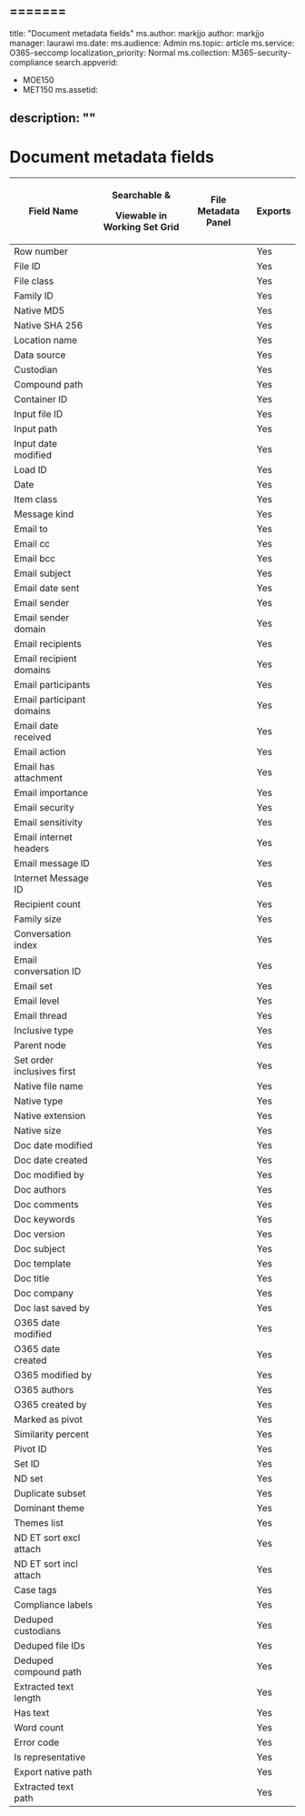 =======
---
title: "Document metadata fields"
ms.author: markjjo
author: markjjo
manager: laurawi
ms.date: 
ms.audience: Admin
ms.topic: article
ms.service: O365-seccomp
localization_priority: Normal
ms.collection: M365-security-compliance 
search.appverid: 
- MOE150
- MET150
ms.assetid: 

description: ""
---

# Document metadata fields

<table>
<thead>
<tr class="header">
<th>Field Name</th>
<th><p>Searchable &amp;</p>
<p>Viewable in Working Set Grid</p></th>
<th>File Metadata Panel</th>
<th>Exports</th>
</tr>
</thead>
<tbody>
<tr class="odd">
<td>Row number</td>
<td></td>
<td></td>
<td>Yes</td>
</tr>
<tr class="even">
<td>File ID</td>
<td></td>
<td></td>
<td>Yes</td>
</tr>
<tr class="odd">
<td>File class</td>
<td></td>
<td></td>
<td>Yes</td>
</tr>
<tr class="even">
<td>Family ID</td>
<td></td>
<td></td>
<td>Yes</td>
</tr>
<tr class="odd">
<td>Native MD5</td>
<td></td>
<td></td>
<td>Yes</td>
</tr>
<tr class="even">
<td>Native SHA 256</td>
<td></td>
<td></td>
<td>Yes</td>
</tr>
<tr class="odd">
<td>Location name</td>
<td></td>
<td></td>
<td>Yes</td>
</tr>
<tr class="even">
<td>Data source</td>
<td></td>
<td></td>
<td>Yes</td>
</tr>
<tr class="odd">
<td>Custodian</td>
<td></td>
<td></td>
<td>Yes</td>
</tr>
<tr class="even">
<td>Compound path</td>
<td></td>
<td></td>
<td>Yes</td>
</tr>
<tr class="odd">
<td>Container ID</td>
<td></td>
<td></td>
<td>Yes</td>
</tr>
<tr class="even">
<td>Input file ID</td>
<td></td>
<td></td>
<td>Yes</td>
</tr>
<tr class="odd">
<td>Input path</td>
<td></td>
<td></td>
<td>Yes</td>
</tr>
<tr class="even">
<td>Input date modified</td>
<td></td>
<td></td>
<td>Yes</td>
</tr>
<tr class="odd">
<td>Load ID</td>
<td></td>
<td></td>
<td>Yes</td>
</tr>
<tr class="even">
<td>Date</td>
<td></td>
<td></td>
<td>Yes</td>
</tr>
<tr class="odd">
<td>Item class</td>
<td></td>
<td></td>
<td>Yes</td>
</tr>
<tr class="even">
<td>Message kind</td>
<td></td>
<td></td>
<td>Yes</td>
</tr>
<tr class="odd">
<td>Email to</td>
<td></td>
<td></td>
<td>Yes</td>
</tr>
<tr class="even">
<td>Email cc</td>
<td></td>
<td></td>
<td>Yes</td>
</tr>
<tr class="odd">
<td>Email bcc</td>
<td></td>
<td></td>
<td>Yes</td>
</tr>
<tr class="even">
<td>Email subject</td>
<td></td>
<td></td>
<td>Yes</td>
</tr>
<tr class="odd">
<td>Email date sent</td>
<td></td>
<td></td>
<td>Yes</td>
</tr>
<tr class="even">
<td>Email sender</td>
<td></td>
<td></td>
<td>Yes</td>
</tr>
<tr class="odd">
<td>Email sender domain</td>
<td></td>
<td></td>
<td>Yes</td>
</tr>
<tr class="even">
<td>Email recipients</td>
<td></td>
<td></td>
<td>Yes</td>
</tr>
<tr class="odd">
<td>Email recipient domains</td>
<td></td>
<td></td>
<td>Yes</td>
</tr>
<tr class="even">
<td>Email participants</td>
<td></td>
<td></td>
<td>Yes</td>
</tr>
<tr class="odd">
<td>Email participant domains</td>
<td></td>
<td></td>
<td>Yes</td>
</tr>
<tr class="even">
<td>Email date received</td>
<td></td>
<td></td>
<td>Yes</td>
</tr>
<tr class="odd">
<td>Email action</td>
<td></td>
<td></td>
<td>Yes</td>
</tr>
<tr class="even">
<td>Email has attachment</td>
<td></td>
<td></td>
<td>Yes</td>
</tr>
<tr class="odd">
<td>Email importance</td>
<td></td>
<td></td>
<td>Yes</td>
</tr>
<tr class="even">
<td>Email security</td>
<td></td>
<td></td>
<td>Yes</td>
</tr>
<tr class="odd">
<td>Email sensitivity</td>
<td></td>
<td></td>
<td>Yes</td>
</tr>
<tr class="even">
<td>Email internet headers</td>
<td></td>
<td></td>
<td>Yes</td>
</tr>
<tr class="odd">
<td>Email message ID</td>
<td></td>
<td></td>
<td>Yes</td>
</tr>
<tr class="even">
<td>Internet Message ID</td>
<td></td>
<td></td>
<td>Yes</td>
</tr>
<tr class="odd">
<td>Recipient count</td>
<td></td>
<td></td>
<td>Yes</td>
</tr>
<tr class="even">
<td>Family size</td>
<td></td>
<td></td>
<td>Yes</td>
</tr>
<tr class="odd">
<td>Conversation index</td>
<td></td>
<td></td>
<td>Yes</td>
</tr>
<tr class="even">
<td>Email conversation ID</td>
<td></td>
<td></td>
<td>Yes</td>
</tr>
<tr class="odd">
<td>Email set</td>
<td></td>
<td></td>
<td>Yes</td>
</tr>
<tr class="even">
<td>Email level</td>
<td></td>
<td></td>
<td>Yes</td>
</tr>
<tr class="odd">
<td>Email thread</td>
<td></td>
<td></td>
<td>Yes</td>
</tr>
<tr class="even">
<td>Inclusive type</td>
<td></td>
<td></td>
<td>Yes</td>
</tr>
<tr class="odd">
<td>Parent node</td>
<td></td>
<td></td>
<td>Yes</td>
</tr>
<tr class="even">
<td>Set order inclusives first</td>
<td></td>
<td></td>
<td>Yes</td>
</tr>
<tr class="odd">
<td>Native file name</td>
<td></td>
<td></td>
<td>Yes</td>
</tr>
<tr class="even">
<td>Native type</td>
<td></td>
<td></td>
<td>Yes</td>
</tr>
<tr class="odd">
<td>Native extension</td>
<td></td>
<td></td>
<td>Yes</td>
</tr>
<tr class="even">
<td>Native size</td>
<td></td>
<td></td>
<td>Yes</td>
</tr>
<tr class="odd">
<td>Doc date modified</td>
<td></td>
<td></td>
<td>Yes</td>
</tr>
<tr class="even">
<td>Doc date created</td>
<td></td>
<td></td>
<td>Yes</td>
</tr>
<tr class="odd">
<td>Doc modified by</td>
<td></td>
<td></td>
<td>Yes</td>
</tr>
<tr class="even">
<td>Doc authors</td>
<td></td>
<td></td>
<td>Yes</td>
</tr>
<tr class="odd">
<td>Doc comments</td>
<td></td>
<td></td>
<td>Yes</td>
</tr>
<tr class="even">
<td>Doc keywords</td>
<td></td>
<td></td>
<td>Yes</td>
</tr>
<tr class="odd">
<td>Doc version</td>
<td></td>
<td></td>
<td>Yes</td>
</tr>
<tr class="even">
<td>Doc subject</td>
<td></td>
<td></td>
<td>Yes</td>
</tr>
<tr class="odd">
<td>Doc template</td>
<td></td>
<td></td>
<td>Yes</td>
</tr>
<tr class="even">
<td>Doc title</td>
<td></td>
<td></td>
<td>Yes</td>
</tr>
<tr class="odd">
<td>Doc company</td>
<td></td>
<td></td>
<td>Yes</td>
</tr>
<tr class="even">
<td>Doc last saved by</td>
<td></td>
<td></td>
<td>Yes</td>
</tr>
<tr class="odd">
<td>O365 date modified</td>
<td></td>
<td></td>
<td>Yes</td>
</tr>
<tr class="even">
<td>O365 date created</td>
<td></td>
<td></td>
<td>Yes</td>
</tr>
<tr class="odd">
<td>O365 modified by</td>
<td></td>
<td></td>
<td>Yes</td>
</tr>
<tr class="even">
<td>O365 authors</td>
<td></td>
<td></td>
<td>Yes</td>
</tr>
<tr class="odd">
<td>O365 created by</td>
<td></td>
<td></td>
<td>Yes</td>
</tr>
<tr class="even">
<td>Marked as pivot</td>
<td></td>
<td></td>
<td>Yes</td>
</tr>
<tr class="odd">
<td>Similarity percent</td>
<td></td>
<td></td>
<td>Yes</td>
</tr>
<tr class="even">
<td>Pivot ID</td>
<td></td>
<td></td>
<td>Yes</td>
</tr>
<tr class="odd">
<td>Set ID</td>
<td></td>
<td></td>
<td>Yes</td>
</tr>
<tr class="even">
<td>ND set</td>
<td></td>
<td></td>
<td>Yes</td>
</tr>
<tr class="odd">
<td>Duplicate subset</td>
<td></td>
<td></td>
<td>Yes</td>
</tr>
<tr class="even">
<td>Dominant theme</td>
<td></td>
<td></td>
<td>Yes</td>
</tr>
<tr class="odd">
<td>Themes list</td>
<td></td>
<td></td>
<td>Yes</td>
</tr>
<tr class="even">
<td>ND ET sort excl attach</td>
<td></td>
<td></td>
<td>Yes</td>
</tr>
<tr class="odd">
<td>ND ET sort incl attach</td>
<td></td>
<td></td>
<td>Yes</td>
</tr>
<tr class="even">
<td>Case tags</td>
<td></td>
<td></td>
<td>Yes</td>
</tr>
<tr class="odd">
<td>Compliance labels</td>
<td></td>
<td></td>
<td>Yes</td>
</tr>
<tr class="even">
<td>Deduped custodians</td>
<td></td>
<td></td>
<td>Yes</td>
</tr>
<tr class="odd">
<td>Deduped file IDs</td>
<td></td>
<td></td>
<td>Yes</td>
</tr>
<tr class="even">
<td>Deduped compound path</td>
<td></td>
<td></td>
<td>Yes</td>
</tr>
<tr class="odd">
<td>Extracted text length</td>
<td></td>
<td></td>
<td>Yes</td>
</tr>
<tr class="even">
<td>Has text</td>
<td></td>
<td></td>
<td>Yes</td>
</tr>
<tr class="odd">
<td>Word count</td>
<td></td>
<td></td>
<td>Yes</td>
</tr>
<tr class="even">
<td>Error code</td>
<td></td>
<td></td>
<td>Yes</td>
</tr>
<tr class="odd">
<td>Is representative</td>
<td></td>
<td></td>
<td>Yes</td>
</tr>
<tr class="even">
<td>Export native path</td>
<td></td>
<td></td>
<td>Yes</td>
</tr>
<tr class="odd">
<td>Extracted text path</td>
<td></td>
<td></td>
<td>Yes</td>
</tr>
</tbody>
</table>

